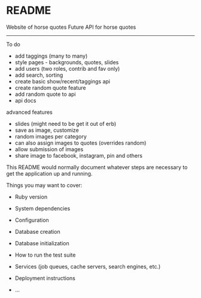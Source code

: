 # README

Website of horse quotes 
Future API for horse quotes

*********


To do
- add taggings (many to many)
- style pages - backgrounds, quotes, slides 
- add users (two roles, contrib and fav only)
- add search, sorting 
- create basic show/recent/taggings api 
- create random quote feature
- add random quote to api 
- api docs

advanced features
- slides (might need to be get it out of erb)
- save as image, customize
- random images per category 
- can also assign images to quotes (overrides random)
- allow submission of images 
- share image to facebook, instagram, pin and others



This README would normally document whatever steps are necessary to get the
application up and running.

Things you may want to cover:

* Ruby version

* System dependencies

* Configuration

* Database creation

* Database initialization

* How to run the test suite

* Services (job queues, cache servers, search engines, etc.)

* Deployment instructions

* ...
